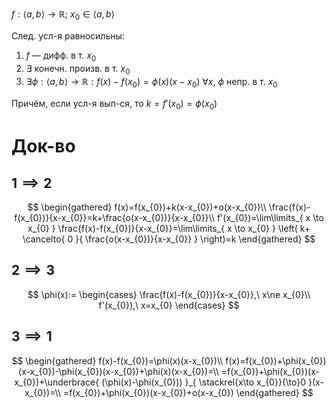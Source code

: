 $f: \langle a, b \rangle\to \mathbb{R};\ x_{0} \in \langle a, b \rangle$

След. усл-я равносильны:
1. $f$ — дифф. в т. $x_{0}$
2. $\exists$ конечн. произв. в т. $x_{0}$
3. $\exists \phi: \langle a,b \rangle\to \mathbb{R}:f(x)-f(x_{0})=\phi(x)(x-x_{0})\ \forall x,\ \phi$ непр. в т. $x_{0}$

Причём, если усл-я вып-ся, то $k = f'(x_{0})=\phi(x_{0})$
# Док-во

## $1\implies 2$

$$
\begin{gathered}
f(x)=f(x_{0})+k(x-x_{0})+o(x-x_{0})\\
\frac{f(x)-f(x_{0})}{x-x_{0}}=k+\frac{o(x-x_{0})}{x-x_{0}}\\
f'(x_{0})=\lim\limits_{ x \to x_{0} }  \frac{f(x)-f(x_{0})}{x-x_{0}}=\lim\limits_{ x \to x_{0} } \left( k+ \cancelto{ 0 }{ \frac{o(x-x_{0})}{x-x_{0}} } \right)=k
\end{gathered}
$$
## $2\implies 3$

$$
\phi(x):= \begin{cases}
\frac{f(x)-f(x_{0})}{x-x_{0}},\ x\ne x_{0}\\
f'(x_{0}),\ x=x_{0}
\end{cases}
$$
## $3\implies 1$

$$
\begin{gathered}
f(x)-f(x_{0})=\phi(x)(x-x_{0})\\
f(x)=f(x_{0})+\phi(x_{0})(x-x_{0})-\phi(x_{0})(x-x_{0})+\phi(x)(x-x_{0})=\\
=f(x_{0})+\phi(x_{0})(x-x_{0})+\underbrace{ (\phi(x)-\phi(x_{0})) }_{ \stackrel{x\to x_{0}}{\to}0 }(x-x_{0})=\\
=f(x_{0})+\phi(x_{0})(x-x_{0})+o(x-x_{0})
\end{gathered}
$$
